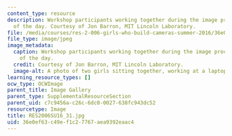 ```yaml
---
content_type: resource
description: Workshop participants working together during the image processing part
  of the day. Courtesy of Jon Barron, MIT Lincoln Laboratory.
file: /media/courses/res-2-006-girls-who-build-cameras-summer-2016/36e0ef63c49ef1c27767aea9392eaac4_RES2006SU16_31.jpg
file_type: image/jpeg
image_metadata:
  caption: Workshop participants working together during the image processing part
    of the day.
  credit: Courtesy of Jon Barron, MIT Lincoln Laboratory.
  image-alt: A photo of two girls sitting together, working at a laptop.
learning_resource_types: []
ocw_type: OCWImage
parent_title: Image Gallery
parent_type: SupplementalResourceSection
parent_uid: c7c9456a-c26c-6dc0-0027-638fc943dc52
resourcetype: Image
title: RES2006SU16_31.jpg
uid: 36e0ef63-c49e-f1c2-7767-aea9392eaac4
---
```

